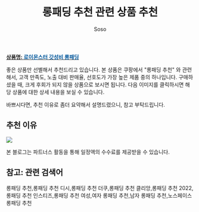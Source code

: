 ﻿---
layout: post
title:  "롱패딩 추천 관련 상품 추천"
author: Soso
categories: [ 패션의류 ]
tags: [롱패딩 추천,롱패딩 추천 디시,롱패딩 추천 더쿠,롱패딩 추천 클리앙,롱패딩 추천 2022,롱패딩 추천 인스티즈,롱패딩 추천 여성,여자 롱패딩 추천,남자 롱패딩 추천,노스페이스 롱패딩 추천]
image: https://ads-partners.coupang.com/image1/s8dcrjuI-kwcw2O1s23TNFHjnoZtIFIn0r1TvZkuEi9dRw1wSG-qNULaJ_VnyZ4Lavu2Z4MMzQcNjEufr8p2M_88RzhfgM0B5KhC6mzfmYtMnFE54iFinR65JMD13TB97Ak0D-ULM_CUumA-mmtEnGY5YtfOV7TDbljxQRVvaq2rDFjPEQdKOxEamplS3ssMKDiZ2f1X20-JHiHUTTQEFEeuFngg_kYGU2Fy4_vrsf0jbxj7tUHWWXrERqAsktGOSGjDE46X0U5jBmxe8afvgvDV7Yxs2sr6Jj6eTGkpa8U= 
description: "쿠팡에서 롱패딩 추천 관련 상품으로 가장 고객 선호도가 높은 제품 중 하나입니다."
---

<a href="https://link.coupang.com/re/AFFSDP?lptag=AF5673682&pageKey=145382820&itemId=421522851&vendorItemId=72344041899&traceid=V0-153-693116d6c86f98d5&requestid=20231116174308335272393240&token=31850C%7CMIXED"><b>상품명: <font color='#01579B'>로이몬스터 갓성비 롱패딩</font></b></a>

좋은 상품만 선별해서 추천드리고 있습니다.
본 상품은 쿠팡에서 "롱패딩 추천" 와 관련해서, 고객 만족도, 노출 대비 판매율, 선호도가 가장 높은 제품 중의 하나입니다.
구매하셨을 때, 크게 후회가 되지 않을 상품으로 보시면 됩니다. 
다음 이미지를 클릭하시면 해당 상품에 대한 상세 내용을 보실 수 있습니다.

바쁘시다면, 추천 이유로 좀더 요약해서 설명드렸으니, 참고 부탁드립니다.

## 추천 이유 

<a href="https://link.coupang.com/re/AFFSDP?lptag=AF5673682&pageKey=145382820&itemId=421522851&vendorItemId=72344041899&traceid=V0-153-693116d6c86f98d5&requestid=20231116174308335272393240&token=31850C%7CMIXED"><img src="https://thumbnail6.coupangcdn.com/thumbnails/remote/q89/image/vendor_inventory/f787/bc6c017240b674bf7517525e051958a9416c5297e7529936f5cb1e29e6b2.jpg"></a> 

본 블로그는 파트너스 활동을 통해 일정액의 수수료를 제공받을 수 있습니다.

## 참고: 관련 검색어    
롱패딩 추천,롱패딩 추천 디시,롱패딩 추천 더쿠,롱패딩 추천 클리앙,롱패딩 추천 2022,롱패딩 추천 인스티즈,롱패딩 추천 여성,여자 롱패딩 추천,남자 롱패딩 추천,노스페이스 롱패딩 추천